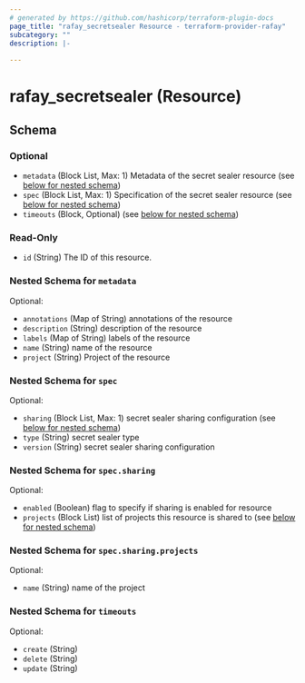 ```yaml
---
# generated by https://github.com/hashicorp/terraform-plugin-docs
page_title: "rafay_secretsealer Resource - terraform-provider-rafay"
subcategory: ""
description: |-
  
---
```


# rafay_secretsealer (Resource)





<!-- schema generated by tfplugindocs -->
## Schema

### Optional

- `metadata` (Block List, Max: 1) Metadata of the secret sealer resource (see [below for nested schema](#nestedblock--metadata))
- `spec` (Block List, Max: 1) Specification of the secret sealer resource (see [below for nested schema](#nestedblock--spec))
- `timeouts` (Block, Optional) (see [below for nested schema](#nestedblock--timeouts))

### Read-Only

- `id` (String) The ID of this resource.

<a id="nestedblock--metadata"></a>
### Nested Schema for `metadata`

Optional:

- `annotations` (Map of String) annotations of the resource
- `description` (String) description of the resource
- `labels` (Map of String) labels of the resource
- `name` (String) name of the resource
- `project` (String) Project of the resource


<a id="nestedblock--spec"></a>
### Nested Schema for `spec`

Optional:

- `sharing` (Block List, Max: 1) secret sealer sharing configuration (see [below for nested schema](#nestedblock--spec--sharing))
- `type` (String) secret sealer type
- `version` (String) secret sealer sharing configuration

<a id="nestedblock--spec--sharing"></a>
### Nested Schema for `spec.sharing`

Optional:

- `enabled` (Boolean) flag to specify if sharing is enabled for resource
- `projects` (Block List) list of projects this resource is shared to (see [below for nested schema](#nestedblock--spec--sharing--projects))

<a id="nestedblock--spec--sharing--projects"></a>
### Nested Schema for `spec.sharing.projects`

Optional:

- `name` (String) name of the project




<a id="nestedblock--timeouts"></a>
### Nested Schema for `timeouts`

Optional:

- `create` (String)
- `delete` (String)
- `update` (String)


